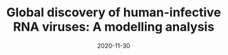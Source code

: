---
title: "Global discovery of human-infective RNA viruses: A modelling analysis"
authors:
- Feifei Zhang
- Margo Chase-Topping
- Chuan-Guo Guo
- Bram van Bunnik
- lbrierley
- Mark Woolhouse

date: "2020-11-30"
doi: "10.1371/journal.ppat.1009079"

publication_types: ["article-journal"]

publication: "*PLoS Pathogens*, 16(11): e1009079"
publication_short: ""

featured: false

categories:
  - Ecology

links:
- name: Full text
  url: https://journals.plos.org/plospathogens/article?id=10.1371/journal.ppat.1009079

image:
  placement: 2
  caption:  Predicted probability of human RNA virus discovery in 2010–2019 with real discoveries as red triangles.
  preview_only: false


# Associated Projects (optional).
#   Associate this publication with one or more of your projects.
#   Simply enter your project's folder or file name without extension.
#   E.g. `internal-project` references `content/project/internal-project/index.md`.
#   Otherwise, set `projects: []`.
projects: []
---